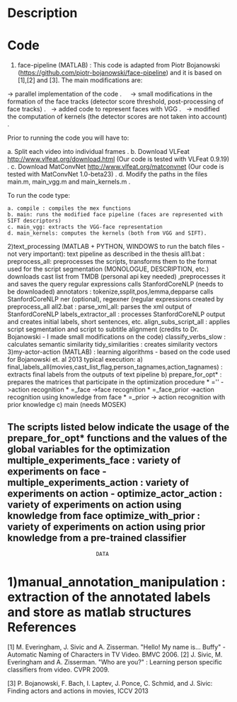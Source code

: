 Description
=====================================
Code
=====================================
1) face-pipeline (MATLAB) : This code is adapted from Piotr Bojanowski (https://github.com/piotr-bojanowski/face-pipeline) and it is based on [1],[2] and [3]. The main modifications are:

-> parallel implementation of the code .    
-> small modifications in the formation of the face tracks (detector score threshold, post-processing of face tracks) .  
-> added code to represent faces with VGG .  
-> modified the computation of kernels (the detector scores are not taken into account) . 

Prior to running the code you will have to:

a. Split each video into individual frames . 
b. Download VLFeat http://www.vlfeat.org/download.html (Our code is tested with VLFeat 0.9.19) . 
c. Download MatConvNet http://www.vlfeat.org/matconvnet (Our code is tested with MatConvNet 1.0-beta23) . 
d. Modify the paths in the files main.m, main_vgg.m and main_kernels.m . 


To run the code type:
```
a. compile : compiles the mex functions
b. main: runs the modified face pipeline (faces are represented with SIFT descriptors)
c. main_vgg: extracts the VGG-face representation
d. main_kernels: computes the kernels (both from VGG and SIFT).
```



2)text_processing (MATLAB + PYTHON, WINDOWS to run the batch files - not very important): text pipeline as described in the thesis
all1.bat :
	preprocess_all:	preprocesses the scripts,
					transforms them to the format used for the script segmentation (MONOLOGUE, DESCRIPTION, etc.)
					downloads cast list from TMDB (personal api key needed) ,preprocesses it and saves the query regular expressions
	calls StanfordCoreNLP (needs to be downloaded) annotators : tokenize,ssplit,pos,lemma,depparse
	calls StanfordCoreNLP ner (optional), regexner (regular expressions created by preprocess_all
all2.bat :
	parse_xml_all: 	parses the xml output of StanfordCoreNLP
	labels_extractor_all : processes StanfordCoreNLP output and creates initial labels, short sentences, etc.
	align_subs_script_all : applies script segmentation and script to subtitle alignment
							(credits to Dr. Bojanowski - I made small modifications on the code)
	classify_verbs_slow	 : calculates semantic similarity
	tidy_similarities : creates similarity vectors
3)my-actor-action (MATLAB) : learning algorithms - based on the code used for Bojanowski et. al 2013
	typical execution:
	a) 	final_labels_all(movies,cast_list_flag,person_tagnames,action_tagnames) : extracts final labels from the outputs of text pipeline
	b) 	prepare_for_opt* :	prepares the matrices that participate in the optimization procedure
							* ='' ->action recognition
							* =_face ->face recognition
							* =_face_prior ->action recognition using knowledge from face
							* =_prior -> action recognition with prior knowledge
	c)	main (needs MOSEK)

The scripts listed below indicate the usage of the prepare_for_opt* functions and the values of the global variables for the optimization
multiple_experiments_face : variety of experiments on face -
multiple_experiments_action : variety of experiments on action -
optimize_actor_action :		variety of experiments on action using knowledge from face
optimize_with_prior : variety of experiments on action using prior knowledge from a pre-trained classifier
------------------------------------------------------------------------------------------------------------------
								DATA
1)manual_annotation_manipulation : extraction of the annotated labels and store as matlab structures
References
=====================================
[1] M. Everingham, J. Sivic and A. Zisserman. "Hello! My name is... Buffy" - Automatic Naming of Characters in TV Video. BMVC 2006.
[2] J. Sivic, M. Everingham and A. Zisserman. "Who are you?" : Learning person specific classifiers from video. CVPR 2009.

[3] P. Bojanowski, F. Bach, I. Laptev, J. Ponce, C. Schmid, and J. Sivic: Finding actors and actions in movies, ICCV 2013
